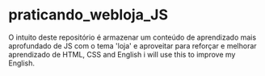 # praticando_webloja_JS
O intuito deste repositório é armazenar um conteúdo de aprendizado mais aprofundado de JS com o tema 'loja' e aproveitar para reforçar e melhorar aprendizado de HTML, CSS and English i will use this to improve my English.
